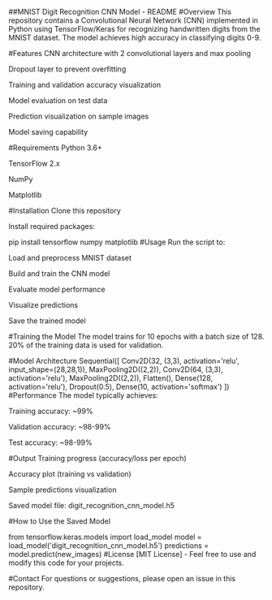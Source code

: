 ##MNIST Digit Recognition CNN Model - README
#Overview
This repository contains a Convolutional Neural Network (CNN) implemented in Python using TensorFlow/Keras for recognizing handwritten digits from the MNIST dataset. The model achieves high accuracy in classifying digits 0-9.

#Features
CNN architecture with 2 convolutional layers and max pooling

Dropout layer to prevent overfitting

Training and validation accuracy visualization

Model evaluation on test data

Prediction visualization on sample images

Model saving capability

#Requirements
Python 3.6+

TensorFlow 2.x

NumPy

Matplotlib

#Installation
Clone this repository

Install required packages:

pip install tensorflow numpy matplotlib
#Usage
Run the script to:

Load and preprocess MNIST dataset

Build and train the CNN model

Evaluate model performance

Visualize predictions

Save the trained model

#Training the Model
The model trains for 10 epochs with a batch size of 128. 20% of the training data is used for validation.

#Model Architecture
Sequential([
    Conv2D(32, (3,3), activation='relu', input_shape=(28,28,1)),
    MaxPooling2D((2,2)),
    Conv2D(64, (3,3), activation='relu'),
    MaxPooling2D((2,2)),
    Flatten(),
    Dense(128, activation='relu'),
    Dropout(0.5),
    Dense(10, activation='softmax')
])
#Performance
The model typically achieves:

Training accuracy: ~99%

Validation accuracy: ~98-99%

Test accuracy: ~98-99%

#Output
Training progress (accuracy/loss per epoch)

Accuracy plot (training vs validation)

Sample predictions visualization

Saved model file: digit_recognition_cnn_model.h5

#How to Use the Saved Model

from tensorflow.keras.models import load_model
model = load_model('digit_recognition_cnn_model.h5')
predictions = model.predict(new_images)
#License
[MIT License] - Feel free to use and modify this code for your projects.

#Contact
For questions or suggestions, please open an issue in this repository.

